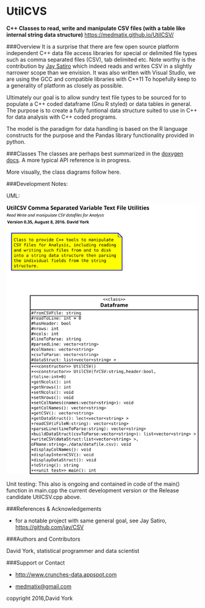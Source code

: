 # UtilCVS
__C++ Classes to read, write and manipulate CSV files (with a table like internal string data structure)__
https://medmatix.github.io/UtilCSV/ 

###Overview
It is a surprise that there are few open source platform independent C++ data file access libraries for special or delimited file types such as comma separated files (CSV), tab delimited etc. Note worthy is the contribution by [Jay Satiro](https://github.com/jay/CSV) which indeed reads and writes CSV in a slightly narrower scope than we envision. It was also written with Visual Studio, we are using the GCC and compatible libraries with C++11 To hopefully keep to a generality of platform as closely as possible.

Ultimately our goal is to allow sundry text file types to be sourced for to populate a C++ coded dataframe (Gnu R styled) or data tables in general. The purpose is to create a fully funtional data structure suited to use in C++ for data analysis with C++ coded programs. 

The model is the paradigm for data handling is based on the R language constructs for the purpose and the Pandas library functionality provided in python. 
  
###Classes
The classes are perhaps best summarized in the [doxygen docs](https://medmatix.github.io/UtilCSV/docs/html/). A more typical API reference is in progress.

More visually, the class diagrams follow here.

  
###Development
Notes:


<p>UML:</p>
<img src="UtilCSV.svg" alt="Class Diagram" title="UML for Class" />
  
Unit testing:
This also is ongoing and contained in code of the main() function in main.cpp the current development version or the Release candidate UtilCSV.cpp above.
  
###References & Acknowledgements
 - for a notable project with same general goal, see Jay Satiro, https://github.com/jay/CSV 

  
  
###Authors and Contributors
  
David York, statistical programmer and data scientist
  
  
  
###Support or Contact
  
 - http://www.crunches-data.appspot.com
  
 - medmatix@gmail.com
  
copyright 2016,David York
